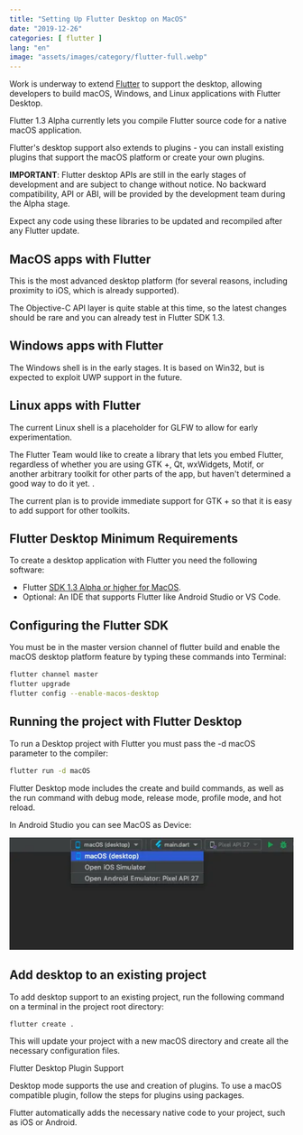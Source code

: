 ```yaml
---
title: "Setting Up Flutter Desktop on MacOS"
date: "2019-12-26"
categories: [ flutter ]
lang: "en"
image: "assets/images/category/flutter-full.webp"
---
```


Work is underway to extend [Flutter](https://www.luizeof.com.br/) to support the desktop, allowing developers to build macOS, Windows, and Linux applications with Flutter Desktop.

Flutter 1.3 Alpha currently lets you compile Flutter source code for a native macOS application.

Flutter's desktop support also extends to plugins - you can install existing plugins that support the macOS platform or create your own plugins.

**IMPORTANT**: Flutter desktop APIs are still in the early stages of development and are subject to change without notice. No backward compatibility, API or ABI, will be provided by the development team during the Alpha stage.

Expect any code using these libraries to be updated and recompiled after any Flutter update.

## MacOS apps with Flutter

This is the most advanced desktop platform (for several reasons, including proximity to iOS, which is already supported).

The Objective-C API layer is quite stable at this time, so the latest changes should be rare and you can already test in Flutter SDK 1.3.

## Windows apps with Flutter

The Windows shell is in the early stages. It is based on Win32, but is expected to exploit UWP support in the future.

## Linux apps with Flutter

The current Linux shell is a placeholder for GLFW to allow for early experimentation.

The Flutter Team would like to create a library that lets you embed Flutter, regardless of whether you are using GTK +, Qt, wxWidgets, Motif, or another arbitrary toolkit for other parts of the app, but haven't determined a good way to do it yet. .

The current plan is to provide immediate support for GTK + so that it is easy to add support for other toolkits.

## Flutter Desktop Minimum Requirements

To create a desktop application with Flutter you need the following software:

- Flutter [SDK 1.3 Alpha or higher for MacOS](https://flutter.dev/docs/development/tools/sdk/releases?tab=macos).
- Optional: An IDE that supports Flutter like Android Studio or VS Code.

## Configuring the Flutter SDK

You must be in the master version channel of flutter build and enable the macOS desktop platform feature by typing these commands into Terminal:

```bash
flutter channel master
flutter upgrade
flutter config --enable-macos-desktop
```

## Running the project with Flutter Desktop

To run a Desktop project with Flutter you must pass the -d macOS parameter to the compiler:

```bash
flutter run -d macOS
```

Flutter Desktop mode includes the create and build commands, as well as the run command with debug mode, release mode, profile mode, and hot reload.

In Android Studio you can see MacOS as Device:

![Android Studio](/assets/images/flutter-desktop-android-studio.webp)

## Add desktop to an existing project

To add desktop support to an existing project, run the following command on a terminal in the project root directory:

```bash
flutter create .
```

This will update your project with a new macOS directory and create all the necessary configuration files.

Flutter Desktop Plugin Support

Desktop mode supports the use and creation of plugins. To use a macOS compatible plugin, follow the steps for plugins using packages.

Flutter automatically adds the necessary native code to your project, such as iOS or Android.
